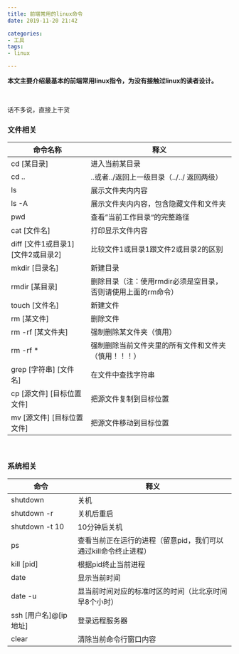 ```yaml
---
title: 前端常用的linux命令
date: 2019-11-20 21:42

categories:
- 工具
tags:
- linux

---
```


**本文主要介绍最基本的前端常用linux指令，为没有接触过linux的读者设计。**

<br>

话不多说，直接上干货

### 文件相关

| 命令名称                               | 释义                                                         |
| -------------------------------------- | ------------------------------------------------------------ |
| cd  [某目录]                           | 进入当前某目录                                               |
| cd ..                                  | ..或者../返回上一级目录（../../ 返回两级）                   |
| ls                                     | 展示文件夹内内容                                             |
| ls -A                                  | 展示文件夹内内容，包含隐藏文件和文件夹                       |
| pwd                                    | 查看”当前工作目录“的完整路径                                 |
| cat [文件名]                           | 打印显示文件内容                                             |
| diff \[文件1或目录1\] \[文件2或目录2\] | 比较文件1或目录1跟文件2或目录2的区别                         |
| mkdir [目录名]                         | 新建目录                                                     |
| rmdir [某目录]                         | 删除目录（注：使用rmdir必须是空目录，否则请使用上面的rm命令） |
| touch [文件名]                         | 新建文件                                                     |
| rm [某文件]                            | 删除文件                                                     |
| rm -rf [某文件夹]                      | 强制删除某文件夹（慎用）                                     |
| rm -rf *                               | 强制删除当前文件夹里的所有文件和文件夹（慎用！！！）         |
| grep [字符串] [文件名]                 | 在文件中查找字符串                                           |
| cp \[源文件\] \[目标位置文件\]         | 把源文件复制到目标位置                                       |
| mv \[源文件\] \[目标位置文件\]         | 把源文件移动到目标位置                                       |

<br>

### 系统相关

| 命令                      | 释义                                                         |
| ------------------------- | ------------------------------------------------------------ |
| shutdown                  | 关机                                                         |
| shutdown -r               | 关机后重启                                                   |
| shutdown -t 10            | 10分钟后关机                                                 |
| ps                        | 查看当前正在运行的进程（留意pid，我们可以通过kill命令终止进程） |
| kill \[pid\]              | 根据pid终止当前进程                                          |
| date                      | 显示当前时间                                                 |
| date -u                   | 显当前时间对应的标准时区的时间（比北京时间早8个小时）        |
| ssh \[用户名\]@\[ip地址\] | 登录远程服务器                                               |
| clear                     | 清除当前命令行窗口内容                                       |

